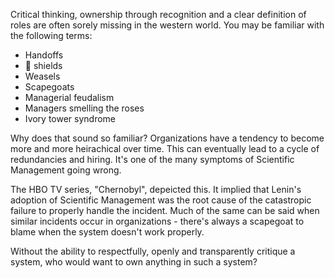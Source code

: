 Critical thinking, ownership through recognition and a clear definition of roles are often sorely missing in the western world. You may be familiar with the following terms:

- Handoffs
- 💩 shields
- Weasels
- Scapegoats
- Managerial feudalism
- Managers smelling the roses
- Ivory tower syndrome

Why does that sound so familiar? Organizations have a tendency to become more and more heirachical over time. This can eventually lead to a cycle of redundancies and hiring. It's one of the many symptoms of Scientific Management going wrong.

The HBO TV series, "Chernobyl", depeicted this. It implied that Lenin's adoption of Scientific Management was the root cause of the catastropic failure to properly handle the incident. Much of the same can be said when similar incidents occur in organizations - there's always a scapegoat to blame when the system doesn't work properly.

Without the ability to respectfully, openly and transparently critique a system, who would want to own anything in such a system?